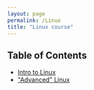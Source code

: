 ```yaml
---
layout: page
permalink: /Linux
title: "Linux course"
---
```

## Table of Contents
- [Intro to Linux](/Linux/Intro)  
- ["Advanced" Linux](/Linux/Advance)